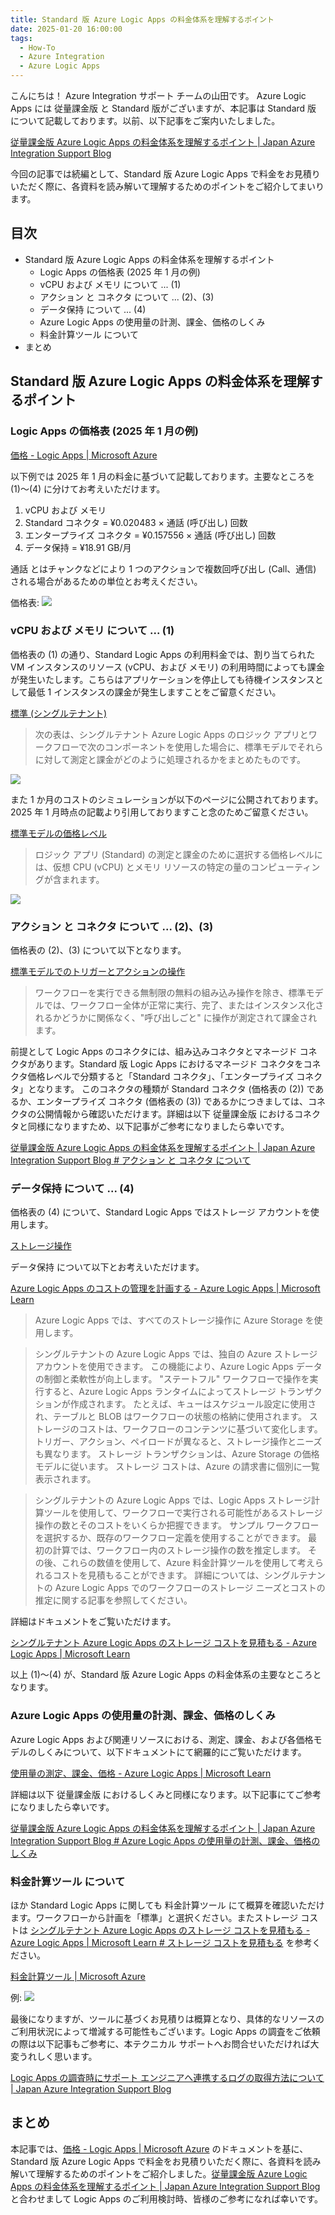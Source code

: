 ```yaml
---
title: Standard 版 Azure Logic Apps の料金体系を理解するポイント
date: 2025-01-20 16:00:00
tags:
  - How-To
  - Azure Integration
  - Azure Logic Apps 
---
```


こんにちは！ Azure Integration サポート チームの山田です。
Azure Logic Apps には 従量課金版 と Standard 版がございますが、本記事は Standard 版 について記載しております。以前、以下記事をご案内いたしました。

[従量課金版 Azure Logic Apps の料金体系を理解するポイント | Japan Azure Integration Support Blog](https://jpazinteg.github.io/blog/LogicApps/LogicApps-ConsumptionPricing/)

今回の記事では続編として、Standard 版 Azure Logic Apps で料金をお見積りいただく際に、各資料を読み解いて理解するためのポイントをご紹介してまいります。

<!-- more -->

## 目次
- Standard 版 Azure Logic Apps の料金体系を理解するポイント
    - Logic Apps の価格表 (2025 年 1 月の例) 
    - vCPU および メモリ について ... (1) 
    - アクション と コネクタ について ... (2)、(3) 
    - データ保持 について ... (4) 
    - Azure Logic Apps の使用量の計測、課金、価格のしくみ
    - 料金計算ツール について
- まとめ

## Standard 版 Azure Logic Apps の料金体系を理解するポイント

### Logic Apps の価格表 (2025 年 1 月の例) 

[価格 - Logic Apps | Microsoft Azure](https://azure.microsoft.com/ja-jp/pricing/details/logic-apps/)

以下例では 2025 年 1 月の料金に基づいて記載しております。主要なところを (1)～(4) に分けてお考えいただけます。

1. vCPU および メモリ
2. Standard コネクタ = ¥0.020483 × 通話 (呼び出し) 回数
3. エンタープライズ コネクタ = ¥0.157556 × 通話 (呼び出し) 回数
4. データ保持 = ¥18.91 GB/月

通話 とはチャンクなどにより 1 つのアクションで複数回呼び出し (Call、通信) される場合があるための単位とお考えください。

価格表: 
![](./LogicApps-StandardPricing/LogicApps-StandardPricing-1.png)

### vCPU および メモリ について ... (1) 

価格表の (1) の通り、Standard Logic Apps の利用料金では、割り当てられた VM インスタンスのリソース (vCPU、および メモリ) の利用時間によっても課金が発生いたします。こちらはアプリケーションを停止しても待機インスタンスとして最低 1 インスタンスの課金が発生しますことをご留意ください。

[標準 (シングルテナント)](https://learn.microsoft.com/ja-jp/azure/logic-apps/logic-apps-pricing#standard-single-tenant)

> 次の表は、シングルテナント Azure Logic Apps のロジック アプリとワークフローで次のコンポーネントを使用した場合に、標準モデルでそれらに対して測定と課金がどのように処理されるかをまとめたものです。

![](./LogicApps-StandardPricing/LogicApps-StandardPricing-2.png)

また 1 か月のコストのシミュレーションが以下のページに公開されております。2025 年 1 月時点の記載より引用しておりますこと念のためご留意ください。

[標準モデルの価格レベル](https://learn.microsoft.com/ja-jp/azure/logic-apps/logic-apps-pricing#pricing-tiers-in-the-standard-model)

> ロジック アプリ (Standard) の測定と課金のために選択する価格レベルには、仮想 CPU (vCPU) とメモリ リソースの特定の量のコンピューティングが含まれます。 

![](./LogicApps-StandardPricing/LogicApps-StandardPricing-3.png)


### アクション と コネクタ について ... (2)、(3) 

価格表の (2)、(3) について以下となります。

[標準モデルでのトリガーとアクションの操作](https://learn.microsoft.com/ja-jp/azure/logic-apps/logic-apps-pricing#standard-operations)

> ワークフローを実行できる無制限の無料の組み込み操作を除き、標準モデルでは、ワークフロー全体が正常に実行、完了、またはインスタンス化されるかどうかに関係なく、"呼び出しごと" に操作が測定されて課金されます。

前提として Logic Apps のコネクタには、組み込みコネクタとマネージド コネクタがあります。Standard 版 Logic Apps におけるマネージド コネクタをコネクタ価格レベルで分類すると「Standard コネクタ」、「エンタープライズ コネクタ」となります。
このコネクタの種類が Standard コネクタ (価格表の (2)) であるか、エンタープライズ コネクタ (価格表の (3)) であるかにつきましては、コネクタの公開情報から確認いただけます。詳細は以下 従量課金版 におけるコネクタと同様になりますため、以下記事がご参考になりましたら幸いです。

[従量課金版 Azure Logic Apps の料金体系を理解するポイント | Japan Azure Integration Support Blog # アクション と コネクタ について](https://jpazinteg.github.io/blog/LogicApps/LogicApps-ConsumptionPricing/#%E3%82%A2%E3%82%AF%E3%82%B7%E3%83%A7%E3%83%B3-%E3%81%A8-%E3%82%B3%E3%83%8D%E3%82%AF%E3%82%BF-%E3%81%AB%E3%81%A4%E3%81%84%E3%81%A6)


### データ保持 について ... (4) 

価格表の (4) について、Standard Logic Apps ではストレージ アカウントを使用します。

[ストレージ操作](https://learn.microsoft.com/ja-jp/azure/logic-apps/logic-apps-pricing#storage-operations)


データ保持 について以下とお考えいただけます。

[Azure Logic Apps のコストの管理を計画する - Azure Logic Apps | Microsoft Learn](https://learn.microsoft.com/ja-jp/azure/logic-apps/plan-manage-costs#storage-operations-and-costs)

> Azure Logic Apps では、すべてのストレージ操作に Azure Storage を使用します。

> シングルテナントの Azure Logic Apps では、独自の Azure ストレージ アカウントを使用できます。 この機能により、Azure Logic Apps データの制御と柔軟性が向上します。 "ステートフル" ワークフローで操作を実行すると、Azure Logic Apps ランタイムによってストレージ トランザクションが作成されます。 たとえば、キューはスケジュール設定に使用され、テーブルと BLOB はワークフローの状態の格納に使用されます。 ストレージのコストは、ワークフローのコンテンツに基づいて変化します。 トリガー、アクション、ペイロードが異なると、ストレージ操作とニーズも異なります。 ストレージ トランザクションは、Azure Storage の価格モデルに従います。 ストレージ コストは、Azure の請求書に個別に一覧表示されます。

> シングルテナントの Azure Logic Apps では、Logic Apps ストレージ計算ツールを使用して、ワークフローで実行される可能性があるストレージ操作の数とそのコストをいくらか把握できます。 サンプル ワークフローを選択するか、既存のワークフロー定義を使用することができます。 最初の計算では、ワークフロー内のストレージ操作の数を推定します。 その後、これらの数値を使用して、Azure 料金計算ツールを使用して考えられるコストを見積もることができます。 詳細については、シングルテナントの Azure Logic Apps でのワークフローのストレージ ニーズとコストの推定に関する記事を参照してください。

詳細はドキュメントをご覧いただけます。

[シングルテナント Azure Logic Apps のストレージ コストを見積もる - Azure Logic Apps | Microsoft Learn](https://learn.microsoft.com/ja-jp/azure/logic-apps/estimate-storage-costs)


以上 (1)～(4) が、Standard 版 Azure Logic Apps の料金体系の主要なところとなります。


### Azure Logic Apps の使用量の計測、課金、価格のしくみ

Azure Logic Apps および関連リソースにおける、測定、課金、および各価格モデルのしくみについて、以下ドキュメントにて網羅的にご覧いただけます。

[使用量の測定、課金、価格 - Azure Logic Apps | Microsoft Learn](https://learn.microsoft.com/ja-jp/azure/logic-apps/logic-apps-pricing)

詳細は以下 従量課金版 におけるしくみと同様になります。以下記事にてご参考になりましたら幸いです。

[従量課金版 Azure Logic Apps の料金体系を理解するポイント | Japan Azure Integration Support Blog # Azure Logic Apps の使用量の計測、課金、価格のしくみ](https://jpazinteg.github.io/blog/LogicApps/LogicApps-ConsumptionPricing/#Azure-Logic-Apps-%E3%81%AE%E4%BD%BF%E7%94%A8%E9%87%8F%E3%81%AE%E8%A8%88%E6%B8%AC%E3%80%81%E8%AA%B2%E9%87%91%E3%80%81%E4%BE%A1%E6%A0%BC%E3%81%AE%E3%81%97%E3%81%8F%E3%81%BF)


### 料金計算ツール について

ほか Standard Logic Apps に関しても 料金計算ツール にて概算を確認いただけます。ワークフローから計画を「標準」と選択ください。またストレージ コストは [シングルテナント Azure Logic Apps のストレージ コストを見積もる - Azure Logic Apps | Microsoft Learn # ストレージ コストを見積もる](https://learn.microsoft.com/ja-jp/azure/logic-apps/estimate-storage-costs#estimate-storage-costs) を参考ください。

[料金計算ツール | Microsoft Azure](https://azure.microsoft.com/ja-jp/pricing/calculator/?service=logic-apps)

例:
![](./LogicApps-StandardPricing/LogicApps-StandardPricing-4.png)


最後になりますが、ツールに基づくお見積りは概算となり、具体的なリソースのご利用状況によって増減する可能性もございます。Logic Apps の調査をご依頼の際は以下記事もご参考に、本テクニカル サポートへお問合せいただければ大変うれしく思います。

[Logic Apps の調査時にサポート エンジニアへ連携するログの取得方法について | Japan Azure Integration Support Blog](https://jpazinteg.github.io/blog/LogicApps/TroubleLogCollection/)


## まとめ

本記事では、[価格 - Logic Apps | Microsoft Azure](https://azure.microsoft.com/ja-jp/pricing/details/logic-apps/) のドキュメントを基に、Standard 版 Azure Logic Apps で料金をお見積りいただく際に、各資料を読み解いて理解するためのポイントをご紹介しました。[従量課金版 Azure Logic Apps の料金体系を理解するポイント | Japan Azure Integration Support Blog](https://jpazinteg.github.io/blog/LogicApps/LogicApps-ConsumptionPricing/) と合わせまして Logic Apps のご利用検討時、皆様のご参考になれば幸いです。

